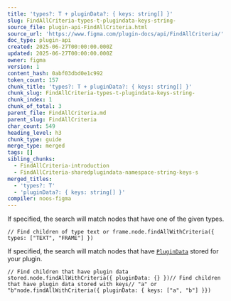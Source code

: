 ```yaml
---
title: 'types?: T + pluginData?: { keys: string[] }'
slug: FindAllCriteria-types-t-plugindata-keys-string-
source_file: plugin-api-FindAllCriteria.html
source_url: 'https://www.figma.com/plugin-docs/api/FindAllCriteria/'
doc_type: plugin-api
created: 2025-06-27T00:00:00.000Z
updated: 2025-06-27T00:00:00.000Z
owner: figma
version: 1
content_hash: 0abf03dbd0e1c992
token_count: 157
chunk_title: 'types?: T + pluginData?: { keys: string[] }'
chunk_slug: FindAllCriteria-types-t-plugindata-keys-string-
chunk_index: 1
chunk_of_total: 3
parent_file: FindAllCriteria.md
parent_slug: FindAllCriteria
char_count: 549
heading_level: h3
chunk_type: guide
merge_type: merged
tags: []
sibling_chunks:
  - FindAllCriteria-introduction
  - FindAllCriteria-sharedplugindata-namespace-string-keys-s
merged_titles:
  - 'types?: T'
  - 'pluginData?: { keys: string[] }'
compiler: noos-figma
---
```


If specified, the search will match nodes that have one of the given types.

```
// Find children of type text or frame.node.findAllWithCriteria({ types: ["TEXT", "FRAME"] })
```

If specified, the search will match nodes that have [`PluginData`](/plugin-docs/api/node-properties/#getplugindata)
 stored for your plugin.

```
// Find children that have plugin data stored.node.findAllWithCriteria({ pluginData: {} })// Find children that have plugin data stored with keys// "a" or "b"node.findAllWithCriteria({ pluginData: { keys: ["a", "b"] }})
```
